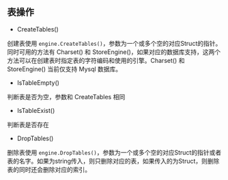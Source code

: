 ## 表操作

* CreateTables()

创建表使用 `engine.CreateTables()`，参数为一个或多个空的对应Struct的指针。同时可用的方法有 Charset() 和 StoreEngine()，如果对应的数据库支持，这两个方法可以在创建表时指定表的字符编码和使用的引擎。Charset() 和 StoreEngine() 当前仅支持 Mysql 数据库。

* IsTableEmpty()

判断表是否为空，参数和 CreateTables 相同

* IsTableExist()

判断表是否存在

* DropTables()

删除表使用 `engine.DropTables()`，参数为一个或多个空的对应Struct的指针或者表的名字。如果为string传入，则只删除对应的表，如果传入的为Struct，则删除表的同时还会删除对应的索引。
